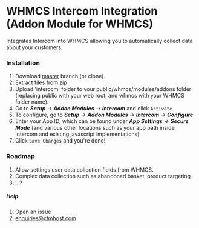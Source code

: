 
# WHMCS Intercom Integration (Addon Module for WHMCS)

Integrates Intercom into WHMCS allowing you to automatically collect data about your customers.

### Installation
1. Download [master](https://github.com/goodbytes-gb/Intercom-WHMCS-Module/archive/master.zip) branch (or clone).
2. Extract files from zip
3. Upload 'intercom' folder to your public/whmcs/modules/addons folder (replacing public with your web root, and whmcs with your WHMCS folder name).
4. Go to _**Setup** -> **Addon Modules** -> **Intercom**_ and click `Activate`
5. To configure, go to _**Setup** -> **Addon Modules** -> **Intercom** -> **Configure**_
6. Enter your App ID, which can be found under _**App Settings** -> **Secure Mode**_ (and various other locations such as your app path inside Intercom and existing javascript implementations)
7. Click `Save Changes` and you're done!

### Roadmap

1. Allow settings user data collection fields from WHMCS.
2. Complex data collection such as abandoned basket, product targeting.
3. ...?

##### Help

1. Open an issue
2. enquiries@xtmhost.com

